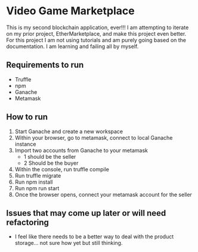 # Video Game Marketplace

This is my second blockchain application, ever!!! I am attempting to iterate on my prior project, EtherMarketplace, and make this project even better.
For this project I am not using tutorials and am purely going based on the documentation. I am learning and failing all by myself. 

## Requirements to run
- Truffle
- npm 
- Ganache
- Metamask

## How to run

1. Start Ganache and create a new workspace
2. Within your browser, go to metamask, connect to local Ganache instance
3. Import two accounts from Ganache to your metamask
    - 1 should be the seller
    - 2 Should be the buyer
4. Within the console, run truffle compile
5. Run truffle migrate
6. Run npm install
7. Run npm run start
8. Once the browser opens, connect your metamask account for the seller

## Issues that may come up later or will need refactoring

- I feel like there needs to be a better way to deal with the product storage... not sure how yet but still thinking. 